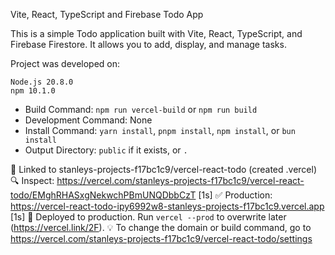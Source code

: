 Vite, React, TypeScript and Firebase Todo App

This is a simple Todo application built with Vite, React, TypeScript, and Firebase Firestore. It allows you to add, display, and manage tasks.

Project was developed on:

    Node.js 20.8.0
    npm 10.1.0

- Build Command: `npm run vercel-build` or `npm run build`
- Development Command: None
- Install Command: `yarn install`, `pnpm install`, `npm install`, or `bun install`
- Output Directory: `public` if it exists, or `.`


🔗  Linked to stanleys-projects-f17bc1c9/vercel-react-todo (created .vercel)
🔍  Inspect: https://vercel.com/stanleys-projects-f17bc1c9/vercel-react-todo/EMghRHASxgNekwchPBmUNQDbbCzT [1s]
✅  Production: https://vercel-react-todo-ipy6992w8-stanleys-projects-f17bc1c9.vercel.app [1s]
📝  Deployed to production. Run `vercel --prod` to overwrite later (https://vercel.link/2F).
💡  To change the domain or build command, go to https://vercel.com/stanleys-projects-f17bc1c9/vercel-react-todo/settings